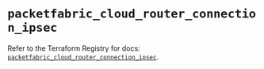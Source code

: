 # `packetfabric_cloud_router_connection_ipsec`

Refer to the Terraform Registry for docs: [`packetfabric_cloud_router_connection_ipsec`](https://registry.terraform.io/providers/packetfabric/packetfabric/1.9.3/docs/resources/cloud_router_connection_ipsec).
